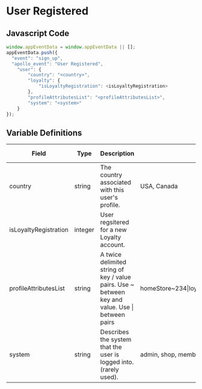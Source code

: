 # User Registered

### 

## Javascript Code
```js
window.appEventData = window.appEventData || [];
appEventData.push({
  "event": "sign_up",
  "apollo_event": "User Registered",
    "user": {
        "country": "<country>",
        "loyalty": {
            "isLoyaltyRegistration": <isLoyaltyRegistration>
        },
        "profileAttributesList": "<profileAttributesList>",
        "system": "<system>"
    }
});
```

## Variable Definitions

|Field|Type|Description|Example|Pattern|Min Length|Max Length|Minimum|Maximum|Multiple Of|
| --- | --- | --- | --- | --- | --- | --- | --- | --- | --- |
|country|string|The country associated with this user's profile.|USA, Canada|||||||
|isLoyaltyRegistration|integer|User regsitered for a new Loyalty account.||||||||
|profileAttributesList|string|A twice delimited string of key \/ value pairs.  Use \~ between key and value.  Use \| between pairs|homeStore\~234\|loyaltyTier\~gold\|memberSince\~2002|||||||
|system|string|Describes the system that the user is logged into.  \(rarely used\). |admin, shop, member|||||||




